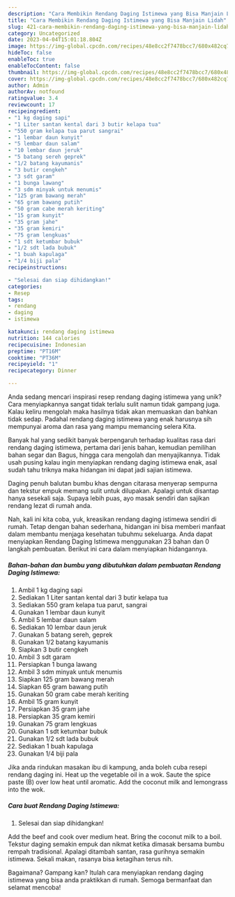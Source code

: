 ```yaml
---
description: "Cara Membikin Rendang Daging Istimewa yang Bisa Manjain Lidah"
title: "Cara Membikin Rendang Daging Istimewa yang Bisa Manjain Lidah"
slug: 421-cara-membikin-rendang-daging-istimewa-yang-bisa-manjain-lidah
category: Uncategorized
date: 2023-04-04T15:01:18.804Z
image: https://img-global.cpcdn.com/recipes/48e8cc2f7478bcc7/680x482cq70/rendang-daging-istimewa-foto-resep-utama.jpg
hideToc: false
enableToc: true
enableTocContent: false
thumbnail: https://img-global.cpcdn.com/recipes/48e8cc2f7478bcc7/680x482cq70/rendang-daging-istimewa-foto-resep-utama.jpg
cover: https://img-global.cpcdn.com/recipes/48e8cc2f7478bcc7/680x482cq70/rendang-daging-istimewa-foto-resep-utama.jpg
author: Admin
authorAv: notfound
ratingvalue: 3.4
reviewcount: 17
recipeingredient:
- "1 kg daging sapi"
- "1 Liter santan kental dari 3 butir kelapa tua"
- "550 gram kelapa tua parut sangrai"
- "1 lembar daun kunyit"
- "5 lembar daun salam"
- "10 lembar daun jeruk"
- "5 batang sereh geprek"
- "1/2 batang kayumanis"
- "3 butir cengkeh"
- "3 sdt garam"
- "1 bunga lawang"
- "3 sdm minyak untuk menumis"
- "125 gram bawang merah"
- "65 gram bawang putih"
- "50 gram cabe merah keriting"
- "15 gram kunyit"
- "35 gram jahe"
- "35 gram kemiri"
- "75 gram lengkuas"
- "1 sdt ketumbar bubuk"
- "1/2 sdt lada bubuk"
- "1 buah kapulaga"
- "1/4 biji pala"
recipeinstructions:

- "Selesai dan siap dihidangkan!"
categories:
- Resep
tags:
- rendang
- daging
- istimewa

katakunci: rendang daging istimewa 
nutrition: 144 calories
recipecuisine: Indonesian
preptime: "PT16M"
cooktime: "PT36M"
recipeyield: "1"
recipecategory: Dinner

---
```





Anda sedang mencari inspirasi resep rendang daging istimewa yang unik? Cara menyiapkannya sangat tidak terlalu sulit namun tidak gampang juga. Kalau keliru mengolah maka hasilnya tidak akan memuaskan dan bahkan tidak sedap. Padahal rendang daging istimewa yang enak harusnya sih mempunyai aroma dan rasa yang mampu memancing selera Kita.





Banyak hal yang sedikit banyak berpengaruh terhadap kualitas rasa dari rendang daging istimewa, pertama dari jenis bahan, kemudian pemilihan bahan segar dan Bagus, hingga cara mengolah dan menyajikannya. Tidak usah pusing kalau ingin menyiapkan rendang daging istimewa enak,      asal sudah tahu triknya maka hidangan ini dapat jadi sajian istimewa.














Daging penuh balutan bumbu khas dengan citarasa menyerap sempurna dan tekstur empuk memang sulit untuk dilupakan. Apalagi untuk disantap hanya sesekali saja. Supaya lebih puas, ayo masak sendiri dan sajikan rendang lezat di rumah anda.






Nah, kali ini kita coba, yuk, kreasikan rendang daging istimewa sendiri di rumah. Tetap dengan bahan sederhana, hidangan ini bisa memberi manfaat dalam membantu menjaga kesehatan tubuhmu sekeluarga. Anda dapat menyiapkan Rendang Daging Istimewa menggunakan 23 bahan dan 0 langkah pembuatan. Berikut ini cara dalam menyiapkan hidangannya.

<!--inarticleads1-->

##### Bahan-bahan dan bumbu yang dibutuhkan dalam pembuatan Rendang Daging Istimewa:

1. Ambil 1 kg daging sapi
1. Sediakan 1 Liter santan kental dari 3 butir kelapa tua
1. Sediakan 550 gram kelapa tua parut, sangrai
1. Gunakan 1 lembar daun kunyit
1. Ambil 5 lembar daun salam
1. Sediakan 10 lembar daun jeruk
1. Gunakan 5 batang sereh, geprek
1. Gunakan 1/2 batang kayumanis
1. Siapkan 3 butir cengkeh
1. Ambil 3 sdt garam
1. Persiapkan 1 bunga lawang
1. Ambil 3 sdm minyak untuk menumis
1. Siapkan 125 gram bawang merah
1. Siapkan 65 gram bawang putih
1. Gunakan 50 gram cabe merah keriting
1. Ambil 15 gram kunyit
1. Persiapkan 35 gram jahe
1. Persiapkan 35 gram kemiri
1. Gunakan 75 gram lengkuas
1. Gunakan 1 sdt ketumbar bubuk
1. Gunakan 1/2 sdt lada bubuk
1. Sediakan 1 buah kapulaga
1. Gunakan 1/4 biji pala


Jika anda rindukan masakan ibu di kampung, anda boleh cuba resepi rendang daging ini. Heat up the vegetable oil in a wok. Saute the spice paste (B) over low heat until aromatic. Add the coconut milk and lemongrass into the wok. 

<!--inarticleads2-->

##### Cara buat Rendang Daging Istimewa:


1. Selesai dan siap dihidangkan!

Add the beef and cook over medium heat. Bring the coconut milk to a boil. Tekstur daging semakin empuk dan nikmat ketika dimasak bersama bumbu rempah tradisional. Apalagi ditambah santan, rasa gurihnya semakin istimewa. Sekali makan, rasanya bisa ketagihan terus nih. 

Bagaimana? Gampang kan? Itulah cara menyiapkan rendang daging istimewa yang bisa anda praktikkan di rumah. Semoga bermanfaat dan selamat mencoba!
